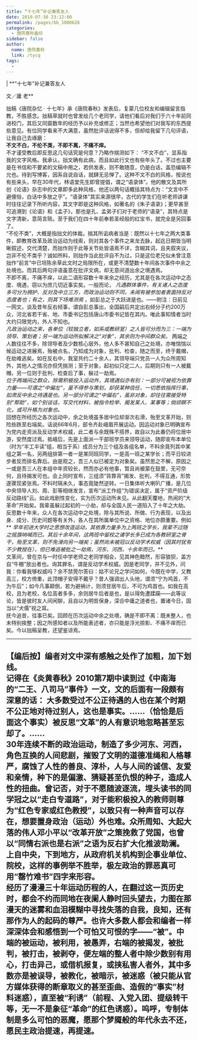 ```yaml
---
title: “十七年”补记兼答友人
date: 2010-07-30 23:12:00
permalink: /pages/bb_1000626
categories: 
  - 唐院春秋备份
sidebar: false
author: 
  name: 唐院春秋
  link: /tycq
tags: 
  - 
---
```


|  **“十七年”补记兼答友人  
  
文／庸 老**  
  
拙稿《唐院杂忆 ·
十七年》承《唐院春秋》发表后，复蒙几位校友和编辑留言指教，不胜感念。拙稿草就时也曾发给几个老同学，请他们看后对我们于六十年前同进校门，其后又同窗数年的经历予以补充或修正；当然也希望他们对我写的东西提些意见。有位同学看来不大满意，虽然批评话说得不多，但却给我留下几句评语，让我自己去琢磨：  
**不文不白，不伦不类，不即不离，不痛不痒。**  
不才谨受教后即反思这几句话究是何意？乃略作揣测如下：
“不文不白”，显系指我的文字风格。我承认，拙文确有此病，而且如此行文也有些年头了。不过也主要是在书信和不要紧的文稿中用之，若供发表，则不敢随意，仍是白话，盖恐编辑不允也。待到写博客，因系自说自话，就肆无忌惮了。这种不文不白的风格，按说也有些来头，早在30年代，林语堂先生即曾提倡，谓之“语录体”。他的散文及其所创《论语》杂志中的文章即多此种风格，他还以两句话概括其特点为：“文言中不避俚俗，白话中多放之乎”。“语录体”其实来源很早，古代的学生们在听老师讲课时往往记录下所听内容，其文字即是这种风格，如著名的《朱子语录》；更早甚至可追溯到《论语》和《孟子》，那也是孔、孟弟子们对于老师的“语录”，其特点是文字清新，意简言赅。至于我们在四十年前奉若圣经般的红宝书，就完全是另回事了。  
“不伦不类”，大概是指拙文的体裁。揣其所诟病者当是：既然以十七年之两大类事件，即教育改革及政治运动为线索，则对其各个事件之来龙去脉，起迄日期皆当明晰叙述，交代清楚，而拙作则于此等关节处皆语焉不详，含糊其词，且夹叙夹议，岂非不伦不类乎？诚如所料，则拙作当此批评自不为过，只是这位老兄似未曾注意拙作“前言”中已坦陈余草此文时之局限所在，或更不清楚数十年间各次事件中余之处境也。而其后两句评语虽意在批评文病，却无意间道出余之境遇焉。  
不即不离，不痛不痒，以此二语形容数十年来余之经历，尤其是在各次运动中之态度、境遇，窃以为庶几切近事实矣。一般而论，
_凡遇群体事件，有关诸人之态度多可分为拥护、反对及中立三方，而政治运动则不同，未闻有被参加者表面持反对态度者也；有之，则其下场难测焉_
，如彭总之于大跃进是也。——附注：日前见一网文，谈及昔年反右倾事，谓自彭总事出，全国嗣后共定出右倾分子约200万众，河北省若干省、地、市委书记包括唐山市委书记皆在其内。唯此事知情者当时大约只限党内，外人不知也。  
_凡政治运动之来，各单位（较独立者，如系或教研室）之人皆可分而为三：一端为领导、策划者；另一端为运动所拟解决之“对象”，其余则为中间群众矣。_
两端之人数往往不多，除领导者及少数核心层外，他人多不甚知自己之处境，亦唯惴惴以候运动之进展焉，殆被点名，乃知成为对象，批判、检查，随之而至，终于戴帽，在劫难逃矣。如在反右中，我室共约二十余人，其领导端只党员一人为众所周知外，其他人之情况亦但凭揣测；至于对象，起初似只定二人，后期则只有一人被戴帽，另一位则于批判、检查后了事，躲过一劫焉。  
_位于两端间之群众，除需积极投入运动外，其境遇似亦有别：一部分可被视为依靠力量——可谓之“中偏左”，虽不得参与策划，却获某种信任，一切悉依指挥行事，如肃反中余之待遇是也。另一部分可谓之“中偏右”，虽非对象，却往往需接受特别“帮助”，如个别谈话，写交代材料，被指令检举、揭发某人、某事等；倘顽瞑不化，或可升格为对象也。_  
回想在所经历之各次运动中，余之处境虽多居中位却渐次右滑，殆至文革开始，则险些跌至右端矣。话说66年6月，部令齐赴峨眉开展运动。因运动对象已明确宣布为党内走资派及反动学术权威，此二者与余既殊不搭界，故自以为此番仍将位居中游，安然度过焉。抵峨后，先是上面派一干部班学员来领导运动，随即宣布本单位（时为“半工半读”组，相当于系）成员分为三个组及各组名单，不料余竟列其中某组之第一名，另两组排第一者一是某同班同学，一是高一班之某学长；而平日较进步者反而排名靠后。由是观之，吾三人似已被定为对象矣。虽然思之不解，原因之一或是吾三人在本组中年资较长，然而亦必有他事，暂且尚被蒙在鼓里，无可奈何，且待揭发可也。会上同时宣布，三组须“背靠背”揭发、批判，不得互通，形势遂骤现紧张焉。不料时隔未久，事态竟陡然逆转。一日集体听大喇叭广播，是几位中央领导人刘、周、彭等相继发言，宣布“派工作组”为错误决定，属于“资产阶级反动路线”云。如此戏剧性变化，实为历次运动所未见。从此翻天覆地，热闹的“大革命”开始矣。我辈虽躲过起初的一小劫，却与全国人民一道陷入了十年之大劫。  
反思数十年来，众人在各次运动中之处境，除与其所说、所做、行为表现，以及出身、成分、历史问题等有关外，各人在其所属单位中之资格、地位亦颇重要。例如 **
_早年初进大学时之思想改造运动，其依靠力量多为上两班之学长，我辈不过随之摇旗呐喊而已。其后十余年间，这两班中留校之诸学长多已成为各教研室之骨干，殆至文革，则不免滑向另一端矣；虽然尚未被冠以反动学术权威（因其时犹有不少教授在），但已难逃被批之一劫焉，河东、河西，十余年而已。_**  
文革间，曾在京与一时任中学老师之老同学相会，见其神色黯然，形容狼狈，盖方自“牛棚”放出者也。询其罪名，谓是反动学术权威。因是老同学，并不见外，问我：你看我够权威吗？余不禁莞尔答曰：姑不论兄之学问如何，今既在中学，又教高三，校方倚重，此顶帽子安得不戴乎？昔人强调出人头地，谓须“宁为鸡首，不为牛后”；如今凡事颠倒，若为避祸计，则须甘居牛后，不可为鸡首也。如我在高校，且为老校，名位高者多多，余则居牛后者是也，是以得免遭蹂躏——此等议论，皆是彼时友人间闲聊，且自以为明哲保身，深合中庸之道者也，置诸今日，固当以“犬儒”视之耳。  
抚今追昔，往事已矣。回顾在历次运动中余之处境，确是不即不离：既未整人，也未特别挨整；因之所感知者以及所能表述者，亦只能是浮光掠影、不痛不痒而已矣。今以拙稿呈教，还望鉴谅焉。  

* * *

  
【编后按】编者对文中深有感触之处作了加粗，加下划线。  
记得在《炎黄春秋》2010第7期中读到过《中南海的“二王、八司马”事件》一文，文的后面有一段颇有深意的话：
**大多数受过不公正待遇的人也在某个时期不公正地对待过别人，这也是事实。……（恰恰是后面这个事实）被反思“文革”的人有意识地忽略甚至忘却了。……**  
30年连续不断的政治运动，制造了多少河东、河西，角色互换的人间悲剧，摧毁了文明的道德准绳和人格尊严，腐蚀了人性的善良、淳朴，人与人间的诚信、友爱和亲情，种下的是偏激、猜疑甚至仇恨的种子，造成人性的扭曲。曾记否，对于不愿随波逐流，埋头读书的同学冠之以“走白专道路”，对于能积极投入的教师则尊为“红色专家或红色教授”，以致只有一种声音可以存在，想要置身政治（运动）外也难。众所周知、大起大落的伟人邓小平以“改革开放”之策挽救了党国，也曾以“同情右派也是右派”之语为反右扩大化推波助澜。上自中央，下到地方，从政府机关机构到企事业单位、院校，这样的事例举不胜举，极左政治的罪恶真可用“罄竹难书”四字来形容。  
经历了漫漫三十年运动历程的人，在翻过这一页历史时，都会不约而同地在夜阑人静时回头望去，力图在那漫天的迷雾和血泪模糊中寻找失落的自我，良知，还有那作为人的起码的尊严。也许大多数人都会和编者一样深深体会和感悟到一个可怕又可恨的字——“被”。中端的被运动，被利用，被愚弄，右端的被揭发，被批判，被打击，被剥夺，便左端的整人者中除少数别有用心，打击异己，或借机报复，或挟私害人者外，其中多数亦是被误导，被教化，被暗示，被迷惑（被只能从官方媒体获得的断章取义的甚至歪曲、造假的“事实”材料迷惑），直至被“利诱”（前程、入党入团、提级转干等，无一不是象征“革命”的红色诱惑）。呜呼，专制体制是多么可怕的恶魔，愿那个梦魇般的年代永去不还，愿民主政治提速，再提速。  
---